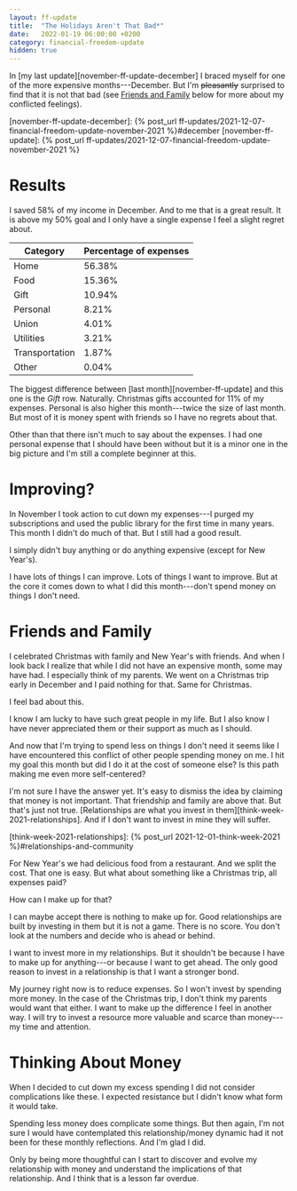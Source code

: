 ```yaml
---
layout: ff-update
title:  "The Holidays Aren't That Bad*"
date:   2022-01-19 06:00:00 +0200
category: financial-freedom-update
hidden: true
---
```


In [my last update][november-ff-update-december] I braced myself for one of the more expensive months---December. But I'm ~~pleasantly~~ surprised to find that it is not that bad (see [Friends and Family](#friends-and-family) below for more about my conflicted feelings).

[november-ff-update-december]: {% post_url ff-updates/2021-12-07-financial-freedom-update-november-2021 %}#december
[november-ff-update]: {% post_url ff-updates/2021-12-07-financial-freedom-update-november-2021 %}

<!--more-->

# Results

I saved 58% of my income in December. And to me that is a great result. It is above my 50% goal and I only have a single expense I feel a slight regret about.


| Category       | Percentage of expenses |
|----------------|------------------------|
| Home           | 56.38%                 |
| Food           | 15.36%                 |
| Gift           | 10.94%                 |
| Personal       | 8.21%                  |
| Union          | 4.01%                  |
| Utilities      | 3.21%                  |
| Transportation | 1.87%                  |
| Other          | 0.04%                  |


The biggest difference between [last month][november-ff-update] and this one is the _Gift_ row. Naturally. Christmas gifts accounted for 11% of my expenses. Personal is also higher this month---twice the size of last month. But most of it is money spent with friends so I have no regrets about that.

Other than that there isn't much to say about the expenses. I had one personal expense that I should have been without but it is a minor one in the big picture and I'm still a complete beginner at this.

# Improving?

In November I took action to cut down my expenses---I purged my subscriptions and used the public library for the first time in many years. This month I didn't do much of that. But I still had a good result. 

I simply didn't buy anything or do anything expensive (except for New Year's).

I have lots of things I can improve. Lots of things I want to improve. But at the core it comes down to what I did this month---don't spend money on things I don't need.

# Friends and Family

I celebrated Christmas with family and New Year's with friends. And when I look back I realize that while I did not have an expensive month, some may have had. I especially think of my parents. We went on a Christmas trip early in December and I paid nothing for that. Same for Christmas.

I feel bad about this.

I know I am lucky to have such great people in my life. But I also know I have never appreciated them or their support as much as I should.

And now that I'm trying to spend less on things I don't need it seems like I have encountered this conflict of other people spending money on me. I hit my goal this month but did I do it at the cost of someone else? Is this path making me even more self-centered?

I'm not sure I have the answer yet. It's easy to dismiss the idea by claiming that money is not important. That friendship and family are above that. But that's just not true. [Relationships are what you invest in them][think-week-2021-relationships]. And if I don't want to invest in mine they will suffer.

[think-week-2021-relationships]: {% post_url 2021-12-01-think-week-2021 %}#relationships-and-community

For New Year's we had delicious food from a restaurant. And we split the cost. That one is easy. But what about something like a Christmas trip, all expenses paid?

How can I make up for that?

I can maybe accept there is nothing to make up for. Good relationships are built by investing in them but it is not a game. There is no score. You don't look at the numbers and decide who is ahead or behind.

I want to invest more in my relationships. But it shouldn't be because I have to make up for anything---or because I want to get ahead. The only good reason to invest in a relationship is that I want a stronger bond. 

My journey right now is to reduce expenses. So I won't invest by spending more money. In the case of the Christmas trip, I don't think my parents would want that either. I want to make up the difference I feel in another way. I will try to invest a resource more valuable and scarce than money---my time and attention.

# Thinking About Money

When I decided to cut down my excess spending I did not consider complications like these. I expected resistance but I didn't know what form it would take.

Spending less money does complicate some things. But then again, I'm not sure I would have contemplated this relationship/money dynamic had it not been for these monthly reflections. And I'm glad I did. 

Only by being more thoughtful can I start to discover and evolve my relationship with money and understand the implications of that relationship. And I think that is a lesson far overdue.

